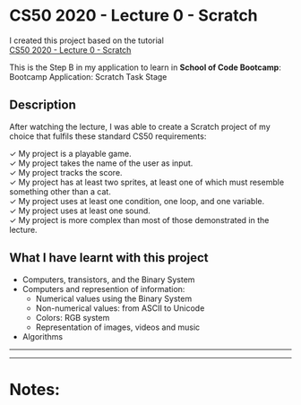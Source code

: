 # CS50 2020 - Lecture 0 - Scratch

I created this project based on the tutorial       
[CS50 2020 - Lecture 0 - Scratch](https://www.youtube.com/watch?v=YoXxevp1WRQ&ab_channel=CS50)

This is the Step B in my application to learn in **School of Code Bootcamp**:         
Bootcamp Application: Scratch Task Stage

## Description

After watching the lecture, I was able to create a Scratch project of my choice that fulfils these standard CS50 requirements:

✓ My project is a playable game.       
✓ My project takes the name of the user as input.      
✓ My project tracks the score.      
✓ My project has at least two sprites, at least one of which must resemble something other than a cat.      
✓ My project uses at least one condition, one loop, and one variable.      
✓ My project uses at least one sound.      
✓ My project is more complex than most of those demonstrated in the lecture.      

## What I have learnt with this project
* Computers, transistors, and the Binary System
* Computers and represention of information:
  * Numerical values using the Binary System
  * Non-numerical values: from ASCII to Unicode
  * Colors: RGB system
  * Representation of images, videos and music
* Algorithms 

---
---

# Notes:

